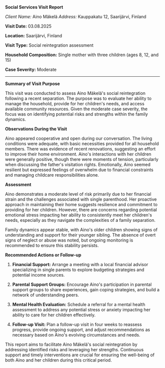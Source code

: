 **Social Services Visit Report**

*Client Name:* Aino Mäkelä
*Address:* Kauppakatu 12, Saarijärvi, Finland

**Visit Date:** 03.08.2025

**Location:** Saarijärvi, Finland

**Visit Type:** Social reintegration assessment

**Household Composition:** Single mother with three children (ages 8, 12, and 15)

**Case Severity:** Moderate

---

**Summary of Visit Purpose**

This visit was conducted to assess Aino Mäkelä's social reintegration following a recent separation. The purpose was to evaluate her ability to manage the household, provide for her children's needs, and access available community resources. Given the moderate case severity, the focus was on identifying potential risks and strengths within the family dynamics.

**Observations During the Visit**

Aino appeared cooperative and open during our conversation. The living conditions were adequate, with basic necessities provided for all household members. There was evidence of recent renovations, suggesting an effort to improve their home environment. Aino's interactions with her children were generally positive, though there were moments of tension, particularly when discussing the father's visitation rights. Emotionally, Aino seemed resilient but expressed feelings of overwhelm due to financial constraints and managing childcare responsibilities alone.

**Assessment**

Aino demonstrates a moderate level of risk primarily due to her financial strain and the challenges associated with single parenthood. Her proactive approach in maintaining their home suggests resilience and commitment to providing for her children. However, there are concerns regarding potential emotional stress impacting her ability to consistently meet her children's needs, especially as they navigate the complexities of a family separation.

Family dynamics appear stable, with Aino's older children showing signs of understanding and support for their younger sibling. The absence of overt signs of neglect or abuse was noted, but ongoing monitoring is recommended to ensure this stability persists.

**Recommended Actions or Follow-up**

1. **Financial Support:** Arrange a meeting with a local financial advisor specializing in single parents to explore budgeting strategies and potential income sources.
   
2. **Parental Support Groups:** Encourage Aino's participation in parental support groups to share experiences, gain coping strategies, and build a network of understanding peers.

3. **Mental Health Evaluation:** Schedule a referral for a mental health assessment to address any potential stress or anxiety impacting her ability to care for her children effectively.

4. **Follow-up Visit:** Plan a follow-up visit in four weeks to reassess progress, provide ongoing support, and adjust recommendations as necessary based on Aino's evolving circumstances and needs.

This report aims to facilitate Aino Mäkelä's social reintegration by addressing identified risks and leveraging her strengths. Continuous support and timely interventions are crucial for ensuring the well-being of both Aino and her children during this critical period.
